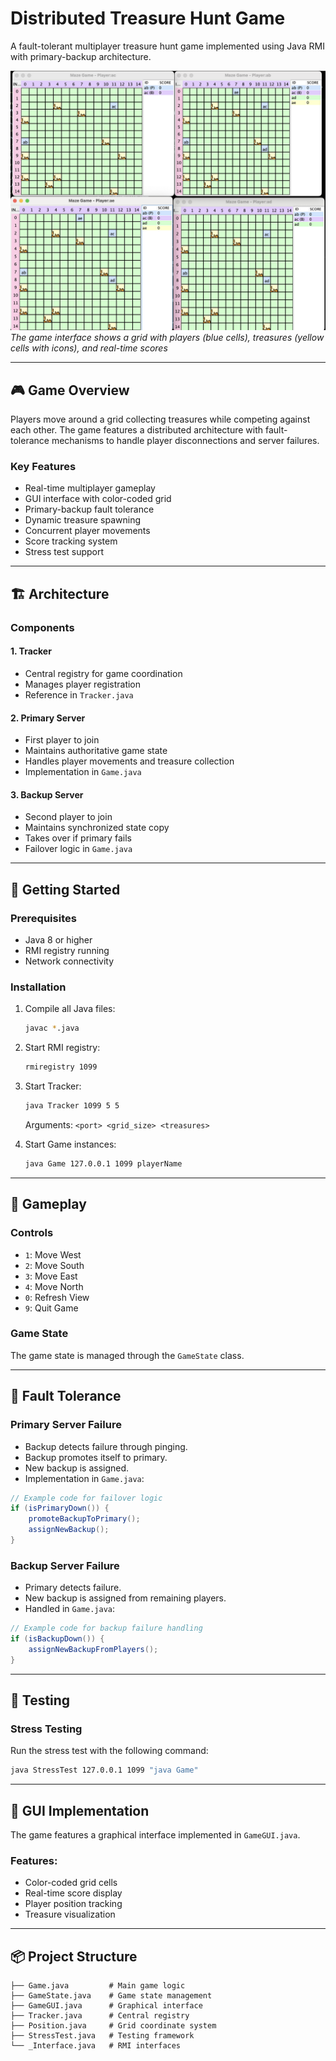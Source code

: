 # Distributed Treasure Hunt Game

A fault-tolerant multiplayer treasure hunt game implemented using Java RMI with primary-backup architecture.

![Game Demo](demo.png)
*The game interface shows a grid with players (blue cells), treasures (yellow cells with icons), and real-time scores*

---

## 🎮 Game Overview

Players move around a grid collecting treasures while competing against each other. The game features a distributed architecture with fault-tolerance mechanisms to handle player disconnections and server failures.

### Key Features

- Real-time multiplayer gameplay
- GUI interface with color-coded grid
- Primary-backup fault tolerance
- Dynamic treasure spawning
- Concurrent player movements
- Score tracking system
- Stress test support

---

## 🏗️ Architecture

### Components

#### 1. **Tracker**
   - Central registry for game coordination
   - Manages player registration
   - Reference in `Tracker.java`

#### 2. **Primary Server**
   - First player to join
   - Maintains authoritative game state
   - Handles player movements and treasure collection
   - Implementation in `Game.java`

#### 3. **Backup Server**
   - Second player to join
   - Maintains synchronized state copy
   - Takes over if primary fails
   - Failover logic in `Game.java`

---

## 🚀 Getting Started

### Prerequisites
- Java 8 or higher
- RMI registry running
- Network connectivity

### Installation

1. Compile all Java files:
   ```bash
   javac *.java
   ```

2. Start RMI registry:
   ```bash
   rmiregistry 1099
   ```

3. Start Tracker:
   ```bash
   java Tracker 1099 5 5
   ```
   Arguments: `<port> <grid_size> <treasures>`

4. Start Game instances:
   ```bash
   java Game 127.0.0.1 1099 playerName
   ```

---

## 🎯 Gameplay

### Controls
- `1`: Move West
- `2`: Move South
- `3`: Move East
- `4`: Move North
- `0`: Refresh View
- `9`: Quit Game

### Game State
The game state is managed through the `GameState` class.

---

## 🔄 Fault Tolerance

### Primary Server Failure
- Backup detects failure through pinging.
- Backup promotes itself to primary.
- New backup is assigned.
- Implementation in `Game.java`:

```java
// Example code for failover logic
if (isPrimaryDown()) {
    promoteBackupToPrimary();
    assignNewBackup();
}
```

### Backup Server Failure
- Primary detects failure.
- New backup is assigned from remaining players.
- Handled in `Game.java`:

```java
// Example code for backup failure handling
if (isBackupDown()) {
    assignNewBackupFromPlayers();
}
```

---

## 🧪 Testing

### Stress Testing

Run the stress test with the following command:
```bash
java StressTest 127.0.0.1 1099 "java Game"
```

---

## 🎨 GUI Implementation

The game features a graphical interface implemented in `GameGUI.java`.

### Features:
- Color-coded grid cells
- Real-time score display
- Player position tracking
- Treasure visualization

---

## 📦 Project Structure

```plaintext
├── Game.java         # Main game logic
├── GameState.java    # Game state management
├── GameGUI.java      # Graphical interface
├── Tracker.java      # Central registry
├── Position.java     # Grid coordinate system
├── StressTest.java   # Testing framework
└── _Interface.java   # RMI interfaces
```

